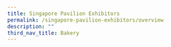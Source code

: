 ```yaml
---
title: Singapore Pavilion Exhibitors
permalink: /singapore-pavilion-exhibitors/overview
description: ""
third_nav_title: Bakery
---
```


